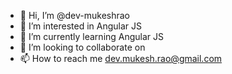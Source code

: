 - 👋 Hi, I’m @dev-mukeshrao
- 👀 I’m interested in Angular JS
- 🌱 I’m currently learning Angular JS
- 💞️ I’m looking to collaborate on 
- 📫 How to reach me dev.mukesh.rao@gmail.com

<!---
dev-mukeshrao/dev-mukeshrao is a ✨ special ✨ repository because its `README.md` (this file) appears on your GitHub profile.
You can click the Preview link to take a look at your changes.
--->
